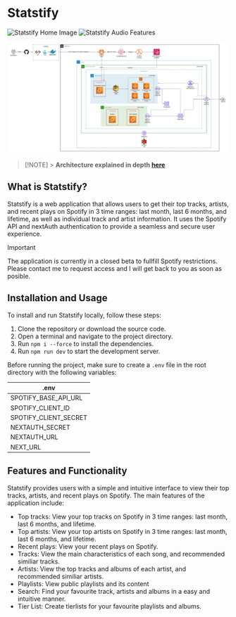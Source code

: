 # Statstify

![Statstify Home Image](https://statstify.vercel.app/og.png)
![Statstify Audio Features](https://statstify.vercel.app/audio_features.png)

![AWS Architecture](terraform/Architecture.png "AWS Architecture")

> [!NOTE] > **Architecture explained in depth [here](terraform/README.md)**

## What is Statstify?

Statstify is a web application that allows users to get their top tracks, artists, and recent plays on Spotify in 3 time ranges: last month, last 6 months, and lifetime, as well as individual track and artist information. It uses the Spotify API and nextAuth authentication to provide a seamless and secure user experience.

> [!IMPORTANT]  
> The application is currently in a closed beta to fullfill Spotify restrictions. Please contact me to request access and I will get back to you as soon as posible.

## Installation and Usage

To install and run Statstify locally, follow these steps:

1. Clone the repository or download the source code.
2. Open a terminal and navigate to the project directory.
3. Run `npm i --force` to install the dependencies.
4. Run `npm run dev` to start the development server.

Before running the project, make sure to create a `.env` file in the root directory with the following variables:

| .env                  |
| --------------------- |
| SPOTIFY_BASE_API_URL  |
| SPOTIFY_CLIENT_ID     |
| SPOTIFY_CLIENT_SECRET |
| NEXTAUTH_SECRET       |
| NEXTAUTH_URL          |
| NEXT_URL              |

## Features and Functionality

Statstify provides users with a simple and intuitive interface to view their top tracks, artists, and recent plays on Spotify. The main features of the application include:

- Top tracks: View your top tracks on Spotify in 3 time ranges: last month, last 6 months, and lifetime.
- Top artists: View your top artists on Spotify in 3 time ranges: last month, last 6 months, and lifetime.
- Recent plays: View your recent plays on Spotify.
- Tracks: View the main characteristics of each song, and recommended similiar tracks.
- Artists: View the top tracks and albums of each artist, and recommended similiar artists.
- Playlists: View public playlists and its content
- Search: Find your favourite track, artists and albums in a easy and intuitive manner.
- Tier List: Create tierlists for your favourite playlists and albums.

